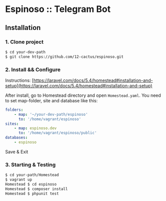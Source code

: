 # Espinoso :: Telegram Bot

## Installation

### 1. Clone project

```bash
$ cd your-dev-path
$ git clone https://github.com/12-cactus/espinoso.git
```

### 2. Install && Configure

Instructions: [https://laravel.com/docs/5.4/homestead#installation-and-setup](https://laravel.com/docs/5.4/homestead#installation-and-setup)

After install, go to Homestead directory and open `Homestead.yaml`.
You need to set map-folder, site and database like this:

```yaml
folders:
    - map: '~/your-dev-path/espinoso'
      to: '/home/vagrant/espinoso'
sites:
    - map: espinoso.dev
      to: '/home/vagrant/espinoso/public'
databases:
    - espinoso
```

Save & Exit

### 3. Starting & Testing

```bash
$ cd your-path/Homestead
$ vagrant up
Homestead $ cd espinoso
Homestead $ composer install
Homestead $ phpunit test
```